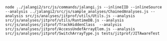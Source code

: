 
    node ../jalangi2/src/js/commands/jalangi.js --inlineIID --inlineSource --analysis ../jalangi2/src/js/sample_analyses/ChainedAnalyses.js --analysis src/js/analyses/jitprof/utils/Utils.js --analysis src/js/analyses/jitprof/utils/RuntimeDB.js --analysis src/js/analyses/jitprof/TrackHiddenClass  --analysis src/js/analyses/jitprof/AccessUndefArrayElem.js --analysis src/js/analyses/jitprof/SwitchArrayType.js tests/jitprof/JITAwareTest
